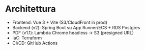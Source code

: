 # Architettura

- Frontend: Vue 3 + Vite (S3/CloudFront in prod)
- Backend (v2): Spring Boot su App Runner/ECS + RDS Postgres
- PDF (v1.1): Lambda Chrome headless → S3 (presigned URL)
- IaC: Terraform
- CI/CD: GitHub Actions
